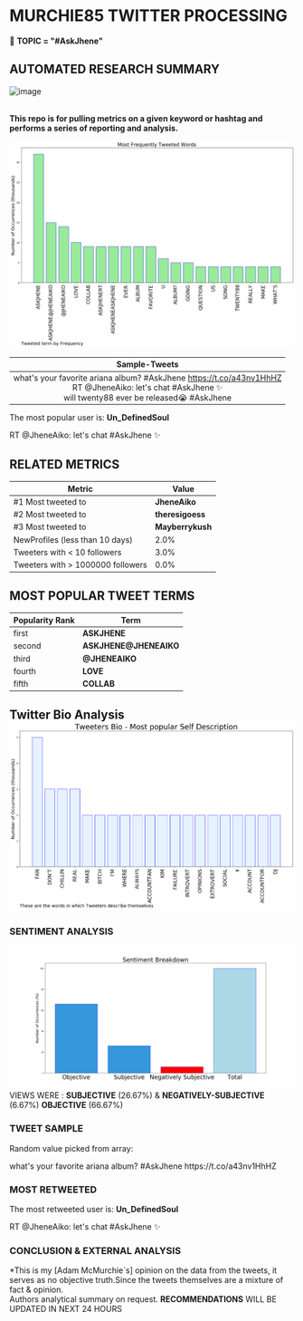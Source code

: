 # MURCHIE85 TWITTER PROCESSING 
&#x1F34E; **TOPIC = "#AskJhene"**

## AUTOMATED RESEARCH SUMMARY

![image](https://marketingplatform.google.com/about/static/images/gmp/analytics-smb-benefit.jpg)
<br></br>
<div class="alert alert-block alert-danger"><b> This repo is for pulling metrics on a given keyword or hashtag and performs a series of reporting and analysis.</b></div>



![image](TWEETS.png)



|                **Sample-Tweets**        |
| :-------------: |
| <div class="alert alert-block alert-warning">what's your favorite ariana album? #AskJhene https://t.co/a43nv1HhHZ</div> <div class="alert alert-block alert-success">RT @JheneAiko: let's chat #AskJhene ✨</div> <div class="alert alert-block alert-info">will twenty88 ever be released😭  #AskJhene</div> |
The most popular user is: **Un_DefinedSoul**
<div class="alert alert-block alert-danger"> RT @JheneAiko: let's chat #AskJhene ✨</div>

## RELATED METRICS<br>
| Metric | Value |
| ------------- | ------------- |
| #1 Most tweeted to  | **JheneAiko** |
| #2 Most tweeted to  | **theresigoess** |
| #3 Most tweeted to  | **Mayberrykush** |
| NewProfiles (less than 10 days) | 2.0%  |
| Tweeters with < 10 followers  | 3.0%|
| Tweeters with > 1000000 followers  | 0.0%  |



## MOST POPULAR TWEET TERMS 


| Popularity Rank  | Term |
| ------------- | ------------- |
| first  | **ASKJHENE**  |
| second  | **ASKJHENE@JHENEAIKO**  |
| third  | **@JHENEAIKO** |
| fourth  | **LOVE**  |
| fifth  | **COLLAB**  |


## Twitter Bio Analysis![image](BIO.png)
### SENTIMENT ANALYSIS
![image](sentiment.png)
VIEWS WERE : **SUBJECTIVE**  (26.67%) & **NEGATIVELY-SUBJECTIVE** (6.67%) **OBJECTIVE** (66.67%)

### TWEET SAMPLE 
Random value picked from array: 

<div class="alert alert-block alert-info">what's your favorite ariana album? #AskJhene https://t.co/a43nv1HhHZ</div>

### MOST RETWEETED 

The most retweeted user is: **Un_DefinedSoul**

<div class="alert alert-block alert-danger"> RT @JheneAiko: let's chat #AskJhene ✨</div>

### CONCLUSION & EXTERNAL ANALYSIS

*This is my [Adam McMurchie`s] opinion on the data from the tweets, it serves as no objective truth.Since the tweets themselves are a mixture of fact & opinion.<br>
Authors analytical summary on request.
**RECOMMENDATIONS** WILL BE UPDATED IN NEXT  24 HOURS <br>